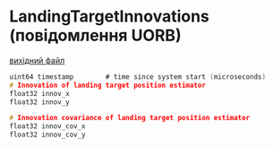 # LandingTargetInnovations (повідомлення UORB)



[вихідний файл](https://github.com/PX4/PX4-Autopilot/blob/release/1.15/msg/LandingTargetInnovations.msg)

```c
uint64 timestamp        # time since system start (microseconds)
# Innovation of landing target position estimator
float32 innov_x
float32 innov_y

# Innovation covariance of landing target position estimator
float32 innov_cov_x
float32 innov_cov_y

```

